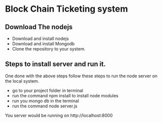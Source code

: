 # Block Chain Ticketing system

## Download The nodejs
* Download and install nodejs
* Download and install Mongodb
* Clone the repository to your system.

## Steps to install server and run it.

One done with the above steps follow these steps to run the node server on the local system.

* go to your project folder in terminal
* run the command npm install to install node modules
* run you mongo db in the terminal
* run the command node server.js

You server would be running on http://localhost:8000
